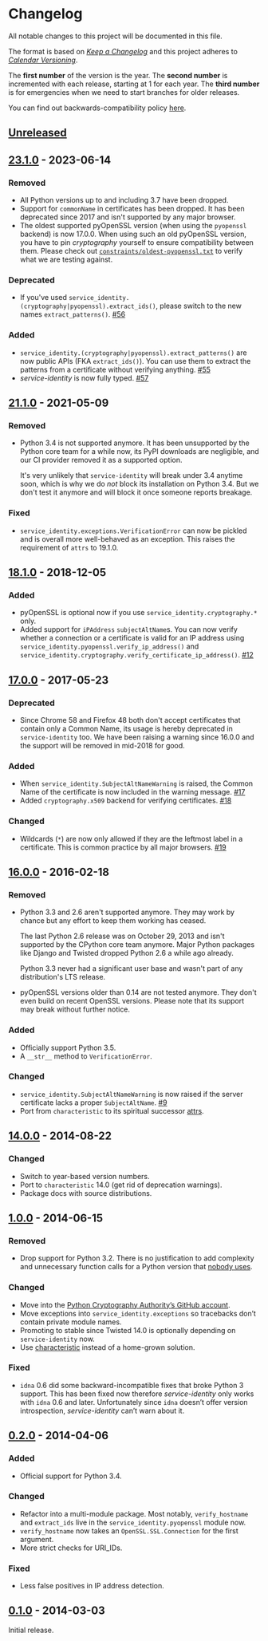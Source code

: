 # Changelog

All notable changes to this project will be documented in this file.

The format is based on [*Keep a Changelog*](https://keepachangelog.com/en/1.0.0/) and this project adheres to [*Calendar Versioning*](https://calver.org/).

The **first number** of the version is the year.
The **second number** is incremented with each release, starting at 1 for each year.
The **third number** is for emergencies when we need to start branches for older releases.

You can find out backwards-compatibility policy [here](https://github.com/pyca/service-identity/blob/main/.github/SECURITY.md).

<!-- changelog follows -->


## [Unreleased](https://github.com/pyca/service-identity/compare/23.1.0...HEAD)

## [23.1.0](https://github.com/pyca/service-identity/compare/21.1.0...23.1.0) - 2023-06-14

### Removed

- All Python versions up to and including 3.7 have been dropped.
- Support for `commonName` in certificates has been dropped.
  It has been deprecated since 2017 and isn't supported by any major browser.
- The oldest supported pyOpenSSL version (when using the `pyopenssl` backend) is now 17.0.0.
  When using such an old pyOpenSSL version, you have to pin *cryptography* yourself to ensure compatibility between them.
  Please check out [`constraints/oldest-pyopenssl.txt`](https://github.com/pyca/service-identity/blob/main/tests/constraints/oldest-pyopenssl.txt) to verify what we are testing against.


### Deprecated

- If you've used `service_identity.(cryptography|pyopenssl).extract_ids()`, please switch to the new names `extract_patterns()`.
  [#56](https://github.com/pyca/service-identity/pull/56)


### Added

- `service_identity.(cryptography|pyopenssl).extract_patterns()` are now public APIs (FKA `extract_ids()`).
  You can use them to extract the patterns from a certificate without verifying anything.
  [#55](https://github.com/pyca/service-identity/pull/55)
- *service-identity* is now fully typed.
  [#57](https://github.com/pyca/service-identity/pull/57)


## [21.1.0](https://github.com/pyca/service-identity/compare/18.1.0...21.1.0) - 2021-05-09

### Removed

- Python 3.4 is not supported anymore.
  It has been unsupported by the Python core team for a while now, its PyPI downloads are negligible, and our CI provider removed it as a supported option.

  It's very unlikely that `service-identity` will break under 3.4 anytime soon, which is why we do *not* block its installation on Python 3.4.
  But we don't test it anymore and will block it once someone reports breakage.


### Fixed

- `service_identity.exceptions.VerificationError` can now be pickled and is overall more well-behaved as an exception.
  This raises the requirement of `attrs` to 19.1.0.


## [18.1.0](https://github.com/pyca/service-identity/compare/17.0.0...18.1.0) - 2018-12-05

### Added

- pyOpenSSL is optional now if you use `service_identity.cryptography.*` only.
- Added support for `iPAddress` `subjectAltName`s.
  You can now verify whether a connection or a certificate is valid for an IP address using `service_identity.pyopenssl.verify_ip_address()` and `service_identity.cryptography.verify_certificate_ip_address()`.
  [#12](https://github.com/pyca/service-identity/pull/12)


## [17.0.0](https://github.com/pyca/service-identity/compare/16.0.0...17.0.0) - 2017-05-23

### Deprecated

- Since Chrome 58 and Firefox 48 both don't accept certificates that contain only a Common Name, its usage is hereby deprecated in `service-identity` too.
  We have been raising a warning since 16.0.0 and the support will be removed in mid-2018 for good.

### Added

- When `service_identity.SubjectAltNameWarning` is raised, the Common Name of the certificate is now included in the warning message.
  [#17](https://github.com/pyca/service-identity/pull/17)
- Added `cryptography.x509` backend for verifying certificates.
  [#18](https://github.com/pyca/service-identity/pull/18)


### Changed

- Wildcards (`*`) are now only allowed if they are the leftmost label in a certificate.
  This is common practice by all major browsers.
  [#19](https://github.com/pyca/service-identity/pull/19)


## [16.0.0](https://github.com/pyca/service-identity/compare/14.0.0...16.0.0) - 2016-02-18

### Removed

- Python 3.3 and 2.6 aren't supported anymore.
  They may work by chance but any effort to keep them working has ceased.

  The last Python 2.6 release was on October 29, 2013 and isn't supported by the CPython core team anymore.
  Major Python packages like Django and Twisted dropped Python 2.6 a while ago already.

  Python 3.3 never had a significant user base and wasn't part of any distribution's LTS release.

- pyOpenSSL versions older than 0.14 are not tested anymore.
  They don't even build on recent OpenSSL versions.
  Please note that its support may break without further notice.


### Added

- Officially support Python 3.5.
- A `__str__` method to `VerificationError`.


### Changed

- `service_identity.SubjectAltNameWarning` is now raised if the server certificate lacks a proper `SubjectAltName`.
  [#9](https://github.com/pyca/service-identity/issues/9)
- Port from `characteristic` to its spiritual successor [attrs](https://www.attrs.org/).


## [14.0.0](https://github.com/pyca/service-identity/compare/1.0.0...14.0.0) - 2014-08-22

### Changed

- Switch to year-based version numbers.
- Port to `characteristic` 14.0 (get rid of deprecation warnings).
- Package docs with source distributions.


## [1.0.0](https://github.com/pyca/service-identity/compare/0.2.0...1.0.0) - 2014-06-15

### Removed

- Drop support for Python 3.2.
  There is no justification to add complexity and unnecessary function calls for a Python version that [nobody uses](https://alexgaynor.net/2014/jan/03/pypi-download-statistics/).

### Changed

- Move into the [Python Cryptography Authority’s GitHub account](https://github.com/pyca/).
- Move exceptions into `service_identity.exceptions` so tracebacks don’t contain private module names.
- Promoting to stable since Twisted 14.0 is optionally depending on `service-identity` now.
- Use [characteristic](https://characteristic.readthedocs.io/) instead of a home-grown solution.


### Fixed

- `idna` 0.6 did some backward-incompatible fixes that broke Python 3 support.
  This has been fixed now therefore *service-identity* only works with `idna` 0.6 and later.
  Unfortunately since `idna` doesn’t offer version introspection, *service-identity* can’t warn about it.


## [0.2.0](https://github.com/pyca/service-identity/compare/0.1.0...0.2.0) - 2014-04-06

### Added

- Official support for Python 3.4.


### Changed

- Refactor into a multi-module package.
  Most notably, `verify_hostname` and `extract_ids` live in the `service_identity.pyopenssl` module now.
- `verify_hostname` now takes an `OpenSSL.SSL.Connection` for the first argument.
- More strict checks for URI_IDs.


### Fixed

- Less false positives in IP address detection.


## [0.1.0](https://github.com/pyca/service-identity/tree/0.1.0) - 2014-03-03

Initial release.
